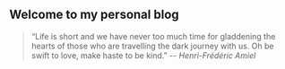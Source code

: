 ## Welcome to my personal blog

> “Life is short and we have never too much time for gladdening the hearts of those who are travelling the dark journey with us. Oh be swift to love, make haste to be kind.” 
>  <cite>-- Henri-Frédéric Amiel</cite>
